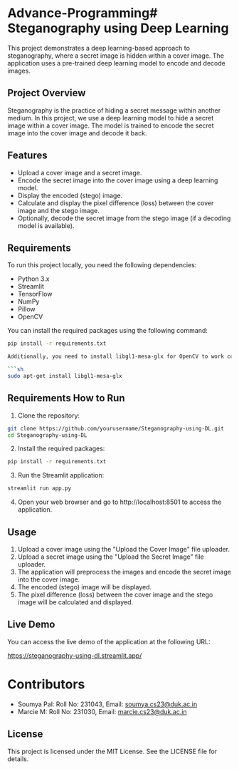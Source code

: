 # Advance-Programming# Steganography using Deep Learning

This project demonstrates a deep learning-based approach to steganography, where a secret image is hidden within a cover image. The application uses a pre-trained deep learning model to encode and decode images.

## Project Overview

Steganography is the practice of hiding a secret message within another medium. In this project, we use a deep learning model to hide a secret image within a cover image. The model is trained to encode the secret image into the cover image and decode it back.

## Features

- Upload a cover image and a secret image.
- Encode the secret image into the cover image using a deep learning model.
- Display the encoded (stego) image.
- Calculate and display the pixel difference (loss) between the cover image and the stego image.
- Optionally, decode the secret image from the stego image (if a decoding model is available).

## Requirements

To run this project locally, you need the following dependencies:

- Python 3.x
- Streamlit
- TensorFlow
- NumPy
- Pillow
- OpenCV

You can install the required packages using the following command:

```sh
pip install -r requirements.txt

Additionally, you need to install libgl1-mesa-glx for OpenCV to work correctly. You can install it using the following command:

```sh
sudo apt-get install libgl1-mesa-glx
```
## Requirements How to Run

1. Clone the repository:

```sh
git clone https://github.com/yourusername/Steganography-using-DL.git
cd Steganography-using-DL
```
2. Install the required packages: 

```sh
pip install -r requirements.txt
```

3. Run the Streamlit application:

```sh
streamlit run app.py
```

4. Open your web browser and go to http://localhost:8501 to access the application.

## Usage

1. Upload a cover image using the "Upload the Cover Image" file uploader.
2. Upload a secret image using the "Upload the Secret Image" file uploader.
3. The application will preprocess the images and encode the secret image into the cover image.
4. The encoded (stego) image will be displayed.
5. The pixel difference (loss) between the cover image and the stego image will be calculated and displayed.

## Live Demo

You can access the live demo of the application at the following URL:

https://steganography-using-dl.streamlit.app/

# Contributors

- Soumya Pal: Roll No: 231043, Email: soumya.cs23@duk.ac.in
- Marcie M: Roll No: 231030, Email: marcie.cs23@duk.ac.in

## License

This project is licensed under the MIT License. See the LICENSE file for details.
